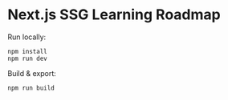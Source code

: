 # Next.js SSG Learning Roadmap

Run locally:
```
npm install
npm run dev
```
Build & export:
```
npm run build
```

